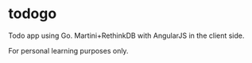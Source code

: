 todogo
======

Todo app using Go. Martini+RethinkDB with AngularJS in the client side.

For personal learning purposes only.
